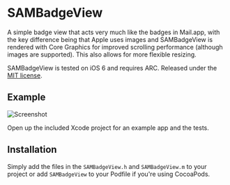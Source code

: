 # SAMBadgeView

A simple badge view that acts very much like the badges in Mail.app, with the key difference being that Apple uses images and SAMBadgeView is rendered with Core Graphics for improved scrolling performance (although images are supported). This also allows for more flexible resizing.

SAMBadgeView is tested on iOS 6 and requires ARC. Released under the [MIT license](LICENSE).

## Example

![Screenshot](http://soff.me/PtD5/iOS%20Simulator%20Screen%20shot%20Jun%2026,%202013,%201.04.55%20AM.png)

Open up the included Xcode project for an example app and the tests.

## Installation

Simply add the files in the `SAMBadgeView.h` and `SAMBadgeView.m` to your project or add `SAMBadgeView` to your Podfile if you're using CocoaPods.
